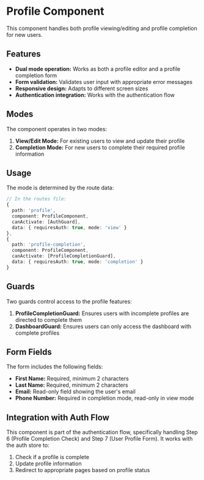 # Profile Component

This component handles both profile viewing/editing and profile completion for new users.

## Features

- **Dual mode operation:** Works as both a profile editor and a profile completion form
- **Form validation:** Validates user input with appropriate error messages
- **Responsive design:** Adapts to different screen sizes
- **Authentication integration:** Works with the authentication flow

## Modes

The component operates in two modes:

1. **View/Edit Mode:** For existing users to view and update their profile
2. **Completion Mode:** For new users to complete their required profile information

## Usage

The mode is determined by the route data:

```typescript
// In the routes file:
{
  path: 'profile',
  component: ProfileComponent,
  canActivate: [AuthGuard],
  data: { requiresAuth: true, mode: 'view' }
},
{
  path: 'profile-completion',
  component: ProfileComponent,
  canActivate: [ProfileCompletionGuard],
  data: { requiresAuth: true, mode: 'completion' }
}
```

## Guards

Two guards control access to the profile features:

1. **ProfileCompletionGuard:** Ensures users with incomplete profiles are directed to complete them
2. **DashboardGuard:** Ensures users can only access the dashboard with complete profiles

## Form Fields

The form includes the following fields:

- **First Name:** Required, minimum 2 characters
- **Last Name:** Required, minimum 2 characters
- **Email:** Read-only field showing the user's email
- **Phone Number:** Required in completion mode, read-only in view mode

## Integration with Auth Flow

This component is part of the authentication flow, specifically handling Step 6 (Profile Completion Check) and Step 7 (User Profile Form). It works with the auth store to:

1. Check if a profile is complete
2. Update profile information
3. Redirect to appropriate pages based on profile status 